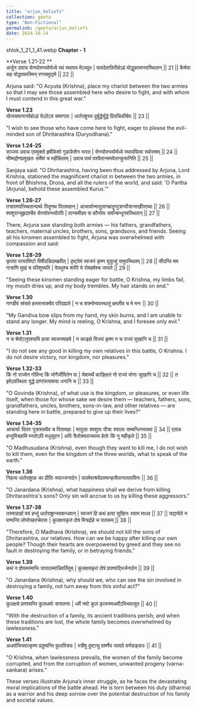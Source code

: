 ```yaml
---
title: "arjun_beliefs"
collection: geeta
type: "Non-Fictional"
permalink: /geeta/arjun_beliefs
date: 2024-10-14
---
```


shlok_1_21_1_41.webp
**Chapter - 1**

**Verse 1.21-22 **      
अर्जुन उवाच
सेनयोरुभयोर्मध्ये रथं स्थापय मेऽच्युत |
यावदेतान्निरीक्षेऽहं योद्धुकामानवस्थितान् || 21 ||
कैर्मया सह योद्धव्यमस्मिन् रणसमुद्यमे || 22 ||

Arjuna said:
"O Acyuta (Krishna), place my chariot between the two armies so that I may see those assembled here who desire to fight, and with whom I must contend in this great war."

**Verse 1.23**     
योत्स्यमानानवेक्षेऽहं येऽतेऽत्र समागताः |
धार्तराष्ट्रस्य दुर्बुद्धेर्युद्धे प्रियचिकीर्षवः || 23 ||

"I wish to see those who have come here to fight, eager to please the evil-minded son of Dhritarashtra (Duryodhana)."

**Verse 1.24-25**     
सञ्जय उवाच
एवमुक्तो हृषीकेशो गुडाकेशेन भारत |
सेनयोरुभयोर्मध्ये स्थापयित्वा रथोत्तमम् || 24 ||
भीष्मद्रोणप्रमुखतः सर्वेषां च महीक्षिताम् |
उवाच पार्थ पश्यैतान्समवेतान्कुरूनिति || 25 ||

Sanjaya said:
"O Dhritarashtra, having been thus addressed by Arjuna, Lord Krishna, stationed the magnificent chariot in between the two armies, in front of Bhishma, Drona, and all the rulers of the world, and said: 'O Partha (Arjuna), behold these assembled Kurus.'"

**Verse 1.26-27**         
तत्रापश्यत्स्थितान्पार्थः पितॄनथ पितामहान् |
आचार्यान्मातुलान्भ्रातॄन्पुत्रान्पौत्रान्सखींस्तथा || 26 ||
श्वशुरान्सुहृदश्चैव सेनयोरुभयोरपि |
तान्समीक्ष्य स कौन्तेयः सर्वान्बन्धूनवस्थितान् || 27 ||

There, Arjuna saw standing both armies — his fathers, grandfathers, teachers, maternal uncles, brothers, sons, grandsons, and friends. Seeing all his kinsmen assembled to fight, Arjuna was overwhelmed with compassion and said:

**Verse 1.28-29**       
कृपया परयाविष्टो विषीदन्निदमब्रवीत् |
दृष्ट्वेमं स्वजनं कृष्ण युयुत्सुं समुपस्थितम् || 28 ||
सीदन्ति मम गात्राणि मुखं च परिशुष्यति |
वेपथुश्च शरीरे मे रोमहर्षश्च जायते || 29 ||

"Seeing these kinsmen standing eager for battle, O Krishna, my limbs fail, my mouth dries up, and my body trembles. My hair stands on end."

**Verse 1.30**         
गाण्डीवं स्रंसते हस्तात्त्वक्चैव परिदह्यते |
न च शक्नोम्यवस्थातुं भ्रमतीव च मे मनः || 30 ||

"My Gandiva bow slips from my hand, my skin burns, and I am unable to stand any longer. My mind is reeling, O Krishna, and I foresee only evil."

**Verse 1.31**       
न च श्रेयोऽनुपश्यामि हत्वा स्वजनमाहवे |
न काङ्क्षे विजयं कृष्ण न च राज्यं सुखानि च || 31 ||

"I do not see any good in killing my own relatives in this battle, O Krishna. I do not desire victory, nor kingdom, nor pleasures."

**Verse 1.32-33**       
किं नो राज्येन गोविन्द किं भोगैर्जीवितेन वा |
येषामर्थे काङ्क्षितं नो राज्यं भोगाः सुखानि च || 32 ||
त इमेऽवस्थिता युद्धे प्राणांस्त्यक्त्वा धनानि च || 33 ||

"O Govinda (Krishna), of what use is the kingdom, or pleasures, or even life itself, when those for whose sake we desire them — teachers, fathers, sons, grandfathers, uncles, brothers, sons-in-law, and other relatives — are standing here in battle, prepared to give up their lives?"

**Verse 1.34-35**       
आचार्याः पितरः पुत्रास्तथैव च पितामहाः |
मातुलाः श्वशुराः पौत्राः श्यालाः सम्बन्धिनस्तथा || 34 ||
एतान्न हन्तुमिच्छामि घ्नतोऽपि मधुसूदन |
अपि त्रैलोक्यराज्यस्य हेतोः किं नु महीकृते || 35 ||

"O Madhusudana (Krishna), even though they want to kill me, I do not wish to kill them, even for the kingdom of the three worlds, what to speak of the earth."

**Verse 1.36**       
निहत्य धार्तराष्ट्रान्नः का प्रीतिः स्याज्जनार्दन |
पापमेवाश्रयेदस्मान्हत्वैतानाततायिनः || 36 ||

"O Janardana (Krishna), what happiness shall we derive from killing Dhritarashtra's sons? Only sin will accrue to us by killing these aggressors."

**Verse 1.37-38**       
तस्मान्नार्हा वयं हन्तुं धार्तराष्ट्रान्स्वबान्धवान् |
स्वजनं हि कथं हत्वा सुखिनः स्याम माधव || 37 ||
यद्यप्येते न पश्यन्ति लोभोपहतचेतसः |
कुलक्षयकृतं दोषं मित्रद्रोहे च पातकम् || 38 ||

"Therefore, O Madhava (Krishna), we should not kill the sons of Dhritarashtra, our relatives. How can we be happy after killing our own people? Though their hearts are overpowered by greed and they see no fault in destroying the family, or in betraying friends."

**Verse 1.39**        
कथं न ज्ञेयमस्माभिः पापादस्मान्निवर्तितुम् |
कुलक्षयकृतं दोषं प्रपश्यद्भिर्जनार्दन || 39 ||

"O Janardana (Krishna), why should we, who can see the sin involved in destroying a family, not turn away from this sinful act?"

**Verse 1.40**        
कुलक्षये प्रणश्यन्ति कुलधर्माः सनातनाः |
धर्मे नष्टे कुलं कृत्स्नमधर्मोऽभिभवत्युत || 40 ||

"With the destruction of a family, its ancient traditions perish; and when these traditions are lost, the whole family becomes overwhelmed by lawlessness."

**Verse 1.41**      
अधर्माभिभवात्कृष्ण प्रदुष्यन्ति कुलस्त्रियः |
स्त्रीषु दुष्टासु वार्ष्णेय जायते वर्णसङ्करः || 41 ||

"O Krishna, when lawlessness prevails, the women of the family become corrupted, and from the corruption of women, unwanted progeny (varna-sankara) arises."

These verses illustrate Arjuna’s inner struggle, as he faces the devastating moral implications of the battle ahead. He is torn between his duty (dharma) as a warrior and his deep sorrow over the potential destruction of his family and societal values.

